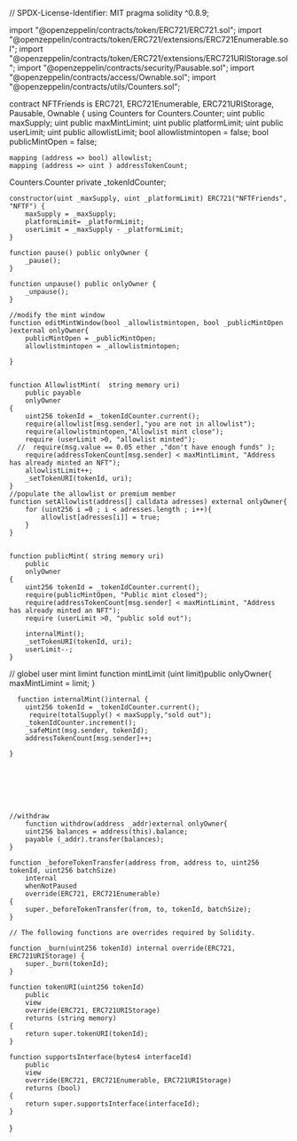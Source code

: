 // SPDX-License-Identifier: MIT
pragma solidity ^0.8.9;

import "@openzeppelin/contracts/token/ERC721/ERC721.sol";
import "@openzeppelin/contracts/token/ERC721/extensions/ERC721Enumerable.sol";
import "@openzeppelin/contracts/token/ERC721/extensions/ERC721URIStorage.sol";
import "@openzeppelin/contracts/security/Pausable.sol";
import "@openzeppelin/contracts/access/Ownable.sol";
import "@openzeppelin/contracts/utils/Counters.sol";

contract NFTFriends is ERC721, ERC721Enumerable, ERC721URIStorage, Pausable, Ownable {
    using Counters for Counters.Counter;
    uint public maxSupply; 
    uint public maxMintLimint;
    uint public platformLimit;
    uint public userLimit;
    uint public allowlistLimit;
    bool allowlistmintopen = false;
    bool publicMintOpen = false;
    
    mapping (address => bool) allowlist;
    mapping (address => uint ) addressTokenCount;


 Counters.Counter private _tokenIdCounter;
    
    constructor(uint _maxSupply, uint _platformLimit) ERC721("NFTFriends", "NFTF") {
        maxSupply = _maxSupply;
        platformLimit= _platformLimit;
        userLimit = _maxSupply - _platformLimit;
    }
    
    function pause() public onlyOwner {
        _pause();
    }

    function unpause() public onlyOwner {
        _unpause();
    }

    //modify the mint window
    function editMintWindow(bool _allowlistmintopen, bool _publicMintOpen )external onlyOwner{
        publicMintOpen = _publicMintOpen;
        allowlistmintopen = _allowlistmintopen;

    }
    

    function AllowlistMint(  string memory uri)
        public payable 
        onlyOwner
    {
        uint256 tokenId = _tokenIdCounter.current();
        require(allowlist[msg.sender],"you are not in allowlist");
        require(allowlistmintopen,"Allowlist mint close");
        require (userLimit >0, "allowlist minted");
      //  require(msg.value == 0.05 ether ,"don't have enough funds" );
        require(addressTokenCount[msg.sender] < maxMintLimint, "Address has already minted an NFT");
        allowlistLimit++;
        _setTokenURI(tokenId, uri);
    }
    //populate the allowlist or premium member
    function setAllowlist(address[] calldata adresses) external onlyOwner{
        for (uint256 i =0 ; i < adresses.length ; i++){
            allowlist[adresses[i]] = true; 
        }
    }

    
    function publicMint( string memory uri)
        public
        onlyOwner
    {
        uint256 tokenId = _tokenIdCounter.current();
        require(publicMintOpen, "Public mint closed");
        require(addressTokenCount[msg.sender] < maxMintLimint, "Address has already minted an NFT");
        require (userLimit >0, "public sold out");
    
        internalMint();
        _setTokenURI(tokenId, uri);
        userLimit--;
    }
  // globel user mint limint
    function mintLimit (uint limit)public onlyOwner{
         maxMintLimint = limit;
    }

      function internalMint()internal {
        uint256 tokenId = _tokenIdCounter.current();
         require(totalSupply() < maxSupply,"sold out");
        _tokenIdCounter.increment();
        _safeMint(msg.sender, tokenId);
        addressTokenCount[msg.sender]++;
        
    }







    //withdraw
        function withdrow(address _addr)external onlyOwner{
        uint256 balances = address(this).balance;
        payable (_addr).transfer(balances);
    }

    function _beforeTokenTransfer(address from, address to, uint256 tokenId, uint256 batchSize)
        internal
        whenNotPaused
        override(ERC721, ERC721Enumerable)
    {
        super._beforeTokenTransfer(from, to, tokenId, batchSize);
    }

    // The following functions are overrides required by Solidity.

    function _burn(uint256 tokenId) internal override(ERC721, ERC721URIStorage) {
        super._burn(tokenId);
    }

    function tokenURI(uint256 tokenId)
        public
        view
        override(ERC721, ERC721URIStorage)
        returns (string memory)
    {
        return super.tokenURI(tokenId);
    }

    function supportsInterface(bytes4 interfaceId)
        public
        view
        override(ERC721, ERC721Enumerable, ERC721URIStorage)
        returns (bool)
    {
        return super.supportsInterface(interfaceId);
    }
}

